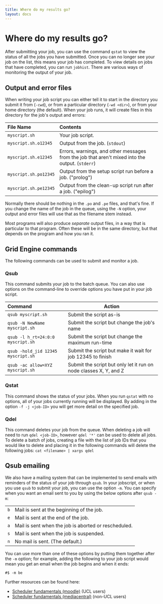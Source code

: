 ```yaml
---
title: Where do my results go?
layout: docs
---
```


# Where do my results go?

After submitting your job, you can use the command `qstat` to view the status of all the jobs you have submitted. Once you can no longer see your job on the list, this means your job has completed. To view details on jobs that have completed, you can run `jobhist`. There are various ways of monitoring the output of your job.

## Output and error files

When writing your job script you can either tell it to start in the directory you submit it from (`-cwd`), or from a particular directory (`-wd <dir>`), or from your home directory (the default). When your job runs, it will create files in this directory for the job's output and errors:

| File Name | Contents |
|:----------|:---------|
| `myscript.sh` | Your job script. |
| `myscript.sh.o12345` | Output from the job. (`stdout`) |
| `myscript.sh.e12345`  | Errors, warnings, and other messages from the job that aren't mixed into the output. (`stderr`) |
| `myscript.sh.po12345` | Output from the setup script run before a job. ("prolog") |
| `myscript.sh.pe12345` | Output from the clean-up script run after a job. ("epilog") |

Normally there should be nothing in the `.po` and `.pe` files, and that's fine. If you change the name of the job in the queue, using the `-N` option, your output and error files will use that as the filename stem instead.

Most programs will also produce *separate* output files, in a way that is particular to that program. Often these will be in the same directory, but that depends on the program and how you ran it.

## Grid Engine commands

The following commands can be used to submit and monitor a job.

### Qsub

This command submits your job to the batch queue. You can also use options on the command-line to override options you have put in your job script.

| Command | Action |
|:--------|--------|
| `qsub myscript.sh`                 | Submit the script as-is  |
| `qsub -N NewName myscript.sh`      | Submit the script but change the job's name |
| `qsub -l h_rt=24:0:0 myscript.sh`  | Submit the script but change the maximum run-time |
| `qsub -hold_jid 12345 myscript.sh` | Submit the script but make it wait for job 12345 to finish |
| `qsub -ac allow=XYZ myscript.sh`   | Submit the script but only let it run on node classes X, Y, and Z |


### Qstat 

This command shows the status of your jobs. When you run `qstat` with no options, all of your jobs currently running will be displayed. By adding in the option `-f -j <job-ID>` you will get more detail on the specified job.

### Qdel

This command deletes your job from the queue. When deleting a job will need to run `qdel <job-ID>`, however `qdel '*'` can be used to delete all jobs. To delete a batch of jobs, creating a file with the list of job IDs that you would like to delete and placing it in the following commands will delete the following jobs: `cat <filename> | xargs qdel`

## Qsub emailing
We also have a mailing system that can be implemented to send emails with reminders of the status of your job through `qsub`. In your jobscript, or when you use `qsub` to submit your job, you can use the option `-m`. You can specify when you want an email sent to you by using the below options after `qsub -m`:

|   |   |
|---|---|
| `b` | Mail is sent at the beginning of the job. |
| `e` | Mail is sent at the end of the job. |
| `a` | Mail is sent when the job is aborted or rescheduled. |
| `s` | Mail is sent when the job is suspended. |
| `n` | No mail is sent. (The default.) |

You can use more than one of these options by putting them together after the `-m` option; for example, adding the following to your job script would mean you get an email when the job begins and when it ends:

```
#$ -m be
```
Further resources can be found here:

* [Scheduler fundamentals (moodle)](https://moodle.ucl.ac.uk/mod/page/view.php?id=4845666) (UCL users)
* [Scheduler fundamentals (mediacentral)](https://mediacentral.ucl.ac.uk/Play/98368) (non-UCL users)
